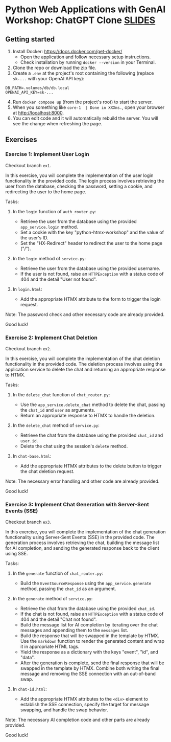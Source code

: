 # Python Web Applications with GenAI Workshop: ChatGPT Clone [SLIDES](https://www.canva.com/design/DAGCI_7ER38/qmVEdeSccBvJLqN33zbEZQ/view)

## Getting started

1. Install Docker: https://docs.docker.com/get-docker/
    - Open the application and follow necessary setup instructions.
    - Check installation by running `docker --version` in your Terminal.
2. Clone the repo or download the zip file.
3. Create a `.env` at the project's root containing the following (replace `sk-...` with your OpenAI API key):
```
DB_PATH=.volumes/db/db.local
OPENAI_API_KEY=sk-...
```
4. Run `docker compose up` (from the project's root) to start the server.
5. When you something like `core-1  | Done in XXXms.`, open your browser at [http://localhost:8000](http://localhost:8000).
6. You can edit code and it will automatically rebuild the server. You will see the change when refreshing the page.





## Exercises

### Exercise 1: Implement User Login

Checkout branch `ex1`.

In this exercise, you will complete the implementation of the user login functionality in the provided code. The login process involves retrieving the user from the database, checking the password, setting a cookie, and redirecting the user to the home page.

Tasks:
1. In the `login` function of `auth_router.py`:
   - Retrieve the user from the database using the provided `app_service.login` method.
   - Set a cookie with the key "python-htmx-workshop" and the value of the user's ID.
   - Set the "HX-Redirect" header to redirect the user to the home page ("/").

2. In the `login` method of `service.py`:
   - Retrieve the user from the database using the provided username.
   - If the user is not found, raise an `HTTPException` with a status code of 404 and the detail "User not found".

3. In `login.html`:
   - Add the appropriate HTMX attribute to the form to trigger the login request.

Note: The password check and other necessary code are already provided.

Good luck!



### Exercise 2: Implement Chat Deletion

Checkout branch `ex2`.

In this exercise, you will complete the implementation of the chat deletion functionality in the provided code. The deletion process involves using the application service to delete the chat and returning an appropriate response to HTMX.

Tasks:
1. In the `delete_chat` function of `chat_router.py`:
   - Use the `app_service.delete_chat` method to delete the chat, passing the `chat_id` and `user` as arguments.
   - Return an appropriate response to HTMX to handle the deletion.

2. In the `delete_chat` method of `service.py`:
   - Retrieve the chat from the database using the provided `chat_id` and `user.id`.
   - Delete the chat using the session's `delete` method.

3. In `chat-base.html`:
   - Add the appropriate HTMX attributes to the delete button to trigger the chat deletion request.

Note: The necessary error handling and other code are already provided.

Good luck!

### Exercise 3: Implement Chat Generation with Server-Sent Events (SSE)

Checkout branch `ex3`.

In this exercise, you will complete the implementation of the chat generation functionality using Server-Sent Events (SSE) in the provided code. The generation process involves retrieving the chat, building the message list for AI completion, and sending the generated response back to the client using SSE.

Tasks:
1. In the `generate` function of `chat_router.py`:
   - Build the `EventSourceResponse` using the `app_service.generate` method, passing the `chat_id` as an argument.

2. In the `generate` method of `service.py`:
   - Retrieve the chat from the database using the provided `chat_id`.
   - If the chat is not found, raise an `HTTPException` with a status code of 404 and the detail "Chat not found".
   - Build the message list for AI completion by iterating over the chat messages and appending them to the `messages` list.
   - Build the response that will be swapped in the template by HTMX. Use the `markdown` function to render the generated content and wrap it in appropriate HTML tags.
   - Yield the response as a dictionary with the keys "event", "id", and "data".
   - After the generation is complete, send the final response that will be swapped in the template by HTMX. Combine both writing the final message and removing the SSE connection with an out-of-band swap.

3. In `chat-id.html`:
   - Add the appropriate HTMX attributes to the `<div>` element to establish the SSE connection, specify the target for message swapping, and handle the swap behavior.

Note: The necessary AI completion code and other parts are already provided.

Good luck! 


